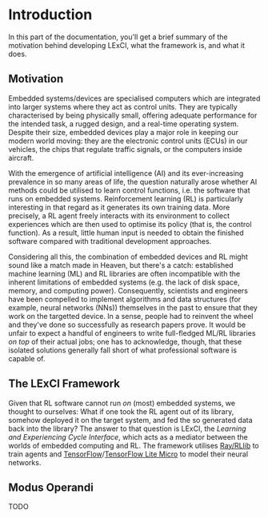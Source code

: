# Introduction

In this part of the documentation, you'll get a brief summary of the motivation
behind developing LExCI, what the framework is, and what it does.

## Motivation

Embedded systems/devices are specialised computers which are integrated into
larger systems where they act as control units. They are typically characterised
by being physically small, offering adequate performance for the intended task,
a rugged design, and a real-time operating system. Despite their size, embedded
devices play a major role in keeping our modern world moving: they are the
electronic control units (ECUs) in our vehicles, the chips that regulate traffic
signals, or the computers inside aircraft.

With the emergence of artificial intelligence (AI) and its ever-increasing
prevalence in so many areas of life, the question naturally arose whether AI
methods could be utilised to learn control functions, i.e. the software that
runs on embedded systems. Reinforcement learning (RL) is particularly
interesting in that regard as it generates its own training data. More
precisely, a RL agent freely interacts with its environment to collect
experiences which are then used to optimise its policy (that is, the control
function). As a result, little human input is needed to obtain the finished
software compared with traditional development approaches.

Considering all this, the combination of embedded devices and RL might sound
like a match made in Heaven, but there's a catch: established machine learning
(ML) and RL libraries are often incompatible with the inherent limitations of
embedded systems (e.g. the lack of disk space, memory, and computing power).
Consequently, scientists and engineers have been compelled to implement
algorithms and data structures (for example, neural networks (NNs)) themselves
in the past to ensure that they work on the targetted device. In a sense, people
had to reinvent the wheel and they've done so successfully as research papers
prove. It would be unfair to expect a handful of engineers to write full-fledged
ML/RL libraries *on top* of their actual jobs; one has to acknowledge, though,
that these isolated solutions generally fall short of what professional software
is capable of.


## The LExCI Framework

Given that RL software cannot run *on* (most) embedded systems, we thought to
ourselves: What if one took the RL agent out of its library, somehow deployed it
on the target system, and fed the so generated data back into the library? The
answer to that question is LExCI, the *Learning and Experiencing Cycle
Interface*, which acts as a mediator between the worlds of embedded computing
and RL. The framework utilises
[Ray/RLlib](https://github.com/ray-project/ray) to train agents and
[TensorFlow](https://github.com/tensorflow/tensorflow)/[TensorFlow Lite Micro](https://github.com/tensorflow/tflite-micro)
to model their neural networks.


## Modus Operandi

TODO
